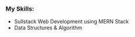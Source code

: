 <h3>My Skills:</h3>
<ul>
  <li>Sullstack Web Development using MERN Stack</li>
  <li>Data Structures & Algorithm</li>
</ul>
  
